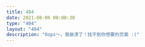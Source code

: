 ```yaml
---
title: 404
date: 2021-06-06 00:00:30
type: "404"
layout: "404"
description: "Oops～，我崩溃了！找不到你想要的页面 :("
---
```


